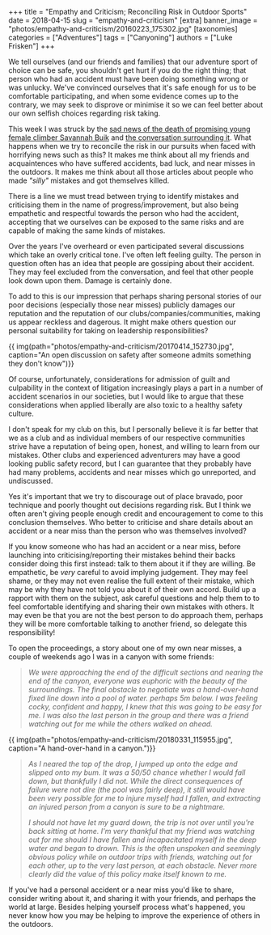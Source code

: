 +++
title = "Empathy and Criticism; Reconciling Risk in Outdoor Sports"
date = 2018-04-15
slug = "empathy-and-criticism"
[extra]
banner_image = "photos/empathy-and-criticism/20160223_175302.jpg"
[taxonomies]
categories = ["Adventures"]
tags = ["Canyoning"]
authors = ["Luke Frisken"]
+++

We tell ourselves (and our friends and families) that our adventure sport
of choice can be safe, you shouldn't get hurt if you do the right thing;
that person who had an accident must have been doing something wrong or
was unlucky. We've convinced ourselves that it's safe enough for us to
be comfortable participating, and when some evidence comes up to the
contrary, we may seek to disprove or minimise it so we can feel better
about our own selfish choices regarding risk taking.

This week I was struck by the [sad news of the death of promising young
female climber Savannah
Buik](http://rockandice.com/climbing-news/remembering-savannah-buik) and
[the conversation surrounding
it](https://www.reddit.com/r/climbing/comments/88780n/reconciling_risk/).
What happens when we try to reconcile the risk in our pursuits when
faced with horrifying news such as this? It makes me think about all my
friends and acquaintences who have suffered accidents, bad luck, and
near misses in the outdoors. It makes me think about all those articles
about people who made *"silly"* mistakes and got themselves killed.

There is a line we must tread between trying to identify mistakes and
criticising them in the name of progress/improvement, but also being
empathetic and respectful towards the person who had the accident,
accepting that we ourselves can be exposed to the same risks and are
capable of making the same kinds of mistakes.

Over the years I've overheard or even participated several discussions
which take an overly critical tone. I've often left feeling guilty. The
person in question often has an idea that people are gossiping about
their accident. They may feel excluded from the conversation, and feel
that other people look down upon them. Damage is certainly done.

To add to this is our impression that perhaps sharing personal stories
of our poor decisions (especially those near misses) publicly damages
our reputation and the reputation of our clubs/companies/communities,
making us appear reckless and dagerous. It might make others question
our personal suitability for taking on leadership responsibilities?

{{ img(path="photos/empathy-and-criticism/20170414_152730.jpg", caption="An open discussion on safety after someone admits something they don't
know")}}

Of course, unfortunately, considerations for admission of guilt and
culpability in the context of litigation increasingly plays a part in a
number of accident scenarios in our societies, but I would like to argue
that these considerations when applied liberally are also toxic to a
healthy safety culture.

I don't speak for my club on this, but I personally believe it is far
better that we as a club and as individual members of our respective
communities strive have a reputation of being open, honest, and willing
to learn from our mistakes. Other clubs and experienced adventurers may
have a good looking public safety record, but I can guarantee that they
probably have had many problems, accidents and near misses which go
unreported, and undiscussed.

Yes it's important that we try to discourage out of place bravado, poor
technique and poorly thought out decisions regarding risk. But I think
we often aren't giving people enough credit and encouragement to come to
this conclusion themselves. Who better to criticise and share details
about an accident or a near miss than the person who was themselves
involved?

If you know someone who has had an accident or a near miss, before
launching into criticising/reporting their mistakes behind their backs
consider doing this first instead: talk to them about it if they are
willing. Be empathetic, be *very* careful to avoid implying judgement.
They may feel shame, or they may not even realise the full extent of
their mistake, which may be why they have not told you about it of their
own accord. Build up a rapport with them on the subject, ask careful
questions and help them to to feel comfortable identifying and sharing
their own mistakes with others. It may even be that you are not the best
person to do approach them, perhaps they will be more comfortable
talking to another friend, so delegate this responsibility\!

To open the proceedings, a story about one of my own near misses, a
couple of weekends ago I was in a canyon with some friends:

> *We were approaching the end of the difficult sections and nearing the
> end of the canyon, everyone was euphoric with the beauty of the
> surroundings. The final obstacle to negotiate was a hand-over-hand fixed
> line down into a pool of water. perhaps 5m below. I was feeling cocky,
> confident and happy, I knew that this was going to be easy for me. I was
> also the last person in the group and there was a friend watching out
> for me while the others walked on ahead.*

{{ img(path="photos/empathy-and-criticism/20180331_115955.jpg", caption="A hand-over-hand in a
canyon.")}}

> *As I neared the top of the drop, I jumped up onto the edge and slipped
> onto my bum. It was a 50/50 chance whether I would fall down, but
> thankfully I did not. While the direct consequences of failure were not
> dire (the pool was fairly deep), it still would have been very possible
> for me to injure myself had I fallen, and extracting an injured person
> from a canyon is sure to be a nightmare.*
> 
> *I should not have let my guard down, the trip is not over until you're
> back sitting at home. I'm very thankful that my friend was watching out
> for me should I have fallen and incapacitated myself in the deep water
> and began to drown. This is the often unspoken and seemingly obvious
> policy while on outdoor trips with friends, watching out for each other,
> up to the very last person, at each obstacle. Never more clearly did the
> value of this policy make itself known to me.*

If you've had a personal accident or a near miss you'd like to share,
consider writing about it, and sharing it with your friends, and perhaps
the world at large. Besides helping yourself process what's happened,
you never know how you may be helping to improve the experience of
others in the outdoors.

